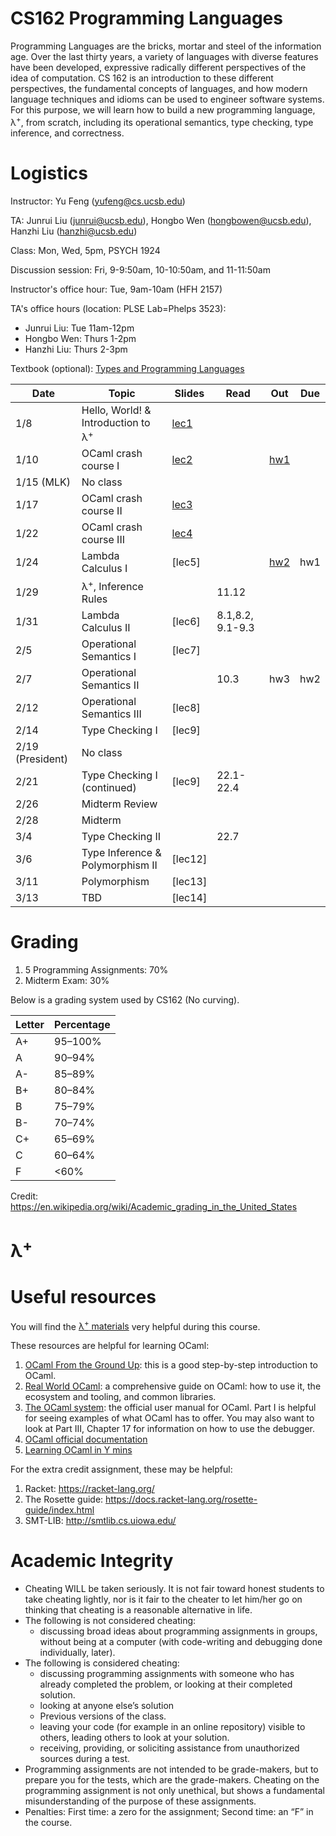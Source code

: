 # CS162 Programming Languages

Programming Languages are the bricks, mortar and steel of the information age. Over the last thirty years, a variety of languages with diverse features have been developed, expressive radically different perspectives of the idea of computation. CS 162 is an introduction to these different perspectives, the fundamental concepts of languages, and how modern language techniques and idioms can be used to engineer software systems. For this purpose, we will learn how to build a new programming language, λ<sup>+</sup>, from scratch, including its operational semantics, type checking, type inference, and correctness.

# Logistics
Instructor: Yu Feng (yufeng@cs.ucsb.edu)

TA: Junrui Liu (junrui@ucsb.edu), Hongbo Wen (hongbowen@ucsb.edu), Hanzhi Liu (hanzhi@ucsb.edu)

Class: Mon, Wed, 5pm, PSYCH 1924 

Discussion session: Fri, 9-9:50am, 10-10:50am, and 11-11:50am

Instructor's office hour: Tue, 9am-10am (HFH 2157)

TA's office hours (location: PLSE Lab=Phelps 3523):
- Junrui Liu: Tue 11am-12pm
- Hongbo Wen: Thurs 1-2pm
- Hanzhi Liu: Thurs 2-3pm

Textbook (optional): [Types and Programming Languages](https://www.amazon.com/Types-Programming-Languages-MIT-Press/dp/0262162091)

| Date             | Topic                                         | Slides                        | Read             | Out                    | Due |
| ---------------- | --------------------------------------------- | ----------------------------- | ---------------- | ---------------------- | --- |
| 1/8              | Hello, World! & Introduction to λ<sup>+</sup> | [lec1](lectures/lecture1.pdf) |                  |                        |     |
| 1/10             | OCaml crash course I                          | [lec2](lectures/lecture2.pdf) |                  | [hw1](./homework/hw1/) |     |
| 1/15 (MLK)       | No class                                      |                               |                  |                        |     |
| 1/17             | OCaml crash course II                         | [lec3](lectures/lecture3.pdf) |                  |                        |     |
| 1/22             | OCaml crash course III                        | [lec4](lectures/lecture4.pdf) |                  |                        |     |
| 1/24             | Lambda Calculus I                             | [lec5]                        |                  | [hw2](./homework/hw2/) | hw1 |
| 1/29             | λ<sup>+</sup>, Inference Rules                |                               | 11.12            |                        |     |
| 1/31             | Lambda Calculus II                            | [lec6]                        | 8.1,8.2, 9.1-9.3 |                        |     |
| 2/5              | Operational Semantics I                       | [lec7]                        |                  |                        |     |
| 2/7              | Operational Semantics II                      |                               | 10.3             | hw3                    | hw2 |
| 2/12             | Operational Semantics III                     | [lec8]                        |                  |                        |     |
| 2/14             | Type Checking I                               | [lec9]                        |                  |                        |     |
| 2/19 (President) | No class                                      |                               |                  |                        |     |
| 2/21             | Type Checking I (continued)                   | [lec9]                        | 22.1-22.4        |                        |     |
| 2/26             | Midterm Review                                |                               |                  |                        |     |
| 2/28             | Midterm                                       |                               |                  |                        |     |  |
| 3/4              | Type Checking II                              |                               | 22.7             |                        |
| 3/6              | Type Inference & Polymorphism II              | [lec12]                       |                  |                        |     |
| 3/11             | Polymorphism                                  | [lec13]                       |                  |                        |     |
| 3/13             | TBD                                           | [lec14]                       |                  |                        |     |

# Grading

1. 5 Programming Assignments: 70%
2. Midterm Exam: 30%

Below is a grading system used by CS162 (No curving).

| Letter | Percentage |
| ------ | ---------- |
| A+     | 95–100%    |
| A      | 90–94%     |
| A-     | 85–89%     |
| B+     | 80–84%     |
| B      | 75–79%     |
| B-     | 70–74%     |
| C+     | 65–69%     |
| C      | 60–64%     |
| F      | <60%       |

Credit: https://en.wikipedia.org/wiki/Academic_grading_in_the_United_States

# λ<sup>+</sup>


# Useful resources

You will find the [λ<sup>+</sup> materials](./homework/lamp.pdf) very helpful during
this course.

These resources are helpful for learning OCaml:

1. [OCaml From the Ground Up](https://ocamlbook.org/): this is a good
   step-by-step introduction to OCaml.
2. [Real World OCaml](https://dev.realworldocaml.org/guided-tour.html): a
   comprehensive guide on OCaml: how to use it, the ecosystem and tooling, and
   common libraries.
3. [The OCaml system](https://ocaml.org/releases/4.11/htmlman/index.html): the
   official user manual for OCaml. Part I is helpful for seeing examples of what
   OCaml has to offer. You may also want to look at Part III, Chapter 17 for
   information on how to use the debugger.
4. [OCaml official documentation](https://ocaml.org/learn/)
5. [Learning OCaml in Y mins](https://learnxinyminutes.com/docs/ocaml/)

For the extra credit assignment, these may be helpful:
1. Racket: https://racket-lang.org/
2. The Rosette guide: https://docs.racket-lang.org/rosette-guide/index.html
3. SMT-LIB: http://smtlib.cs.uiowa.edu/

# Academic Integrity
- Cheating WILL be taken seriously. It is not fair toward honest students to take cheating lightly, nor is it fair to the cheater to let him/her go on thinking that cheating is a reasonable alternative in life.
- The following is not considered cheating:
   - discussing broad ideas about programming assignments in groups, without being at a computer (with code-writing and debugging done individually, later).
- The following is considered cheating:
   - discussing programming assignments with someone who has already completed the problem, or looking at their completed solution.
   - looking at anyone else’s solution
   - Previous versions of the class.
   - leaving your code (for example in an online repository) visible to others, leading others to look at your solution.
   - receiving, providing, or soliciting assistance from unauthorized sources during a test.
- Programming assignments are not intended to be grade-makers, but to prepare you for the tests, which are the grade-makers. Cheating on the programming assignment is not only unethical, but shows a fundamental misunderstanding of the purpose of these assignments.
- Penalties: First time: a zero for the assignment; Second time: an “F” in the course.

